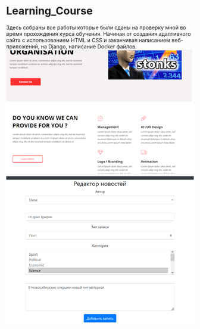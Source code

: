 # Learning_Course

Здесь собраны все работы которые были сданы на проверку мной во время прохождения курса обучения. 
Начиная от создания адаптивного сайта с использованием HTML и CSS и заканчивая написанием веб-приложений, на Django, написание Docker файлов.
![alt text](https://raw.githubusercontent.com/range-kun/Learning_Course/main/site_image.png) \
![alt text](https://raw.githubusercontent.com/range-kun/Learning_Course/main/django_news_project.png)
